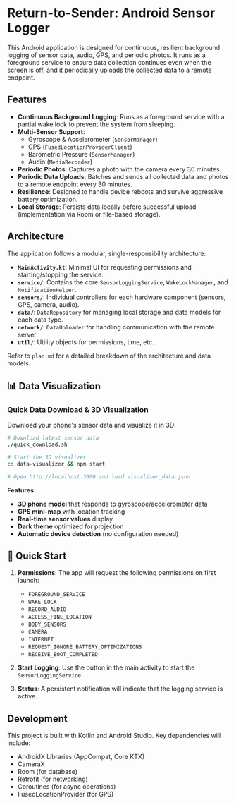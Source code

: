 # Return-to-Sender: Android Sensor Logger

This Android application is designed for continuous, resilient background logging of sensor data, audio, GPS, and periodic photos. It runs as a foreground service to ensure data collection continues even when the screen is off, and it periodically uploads the collected data to a remote endpoint.

## Features

- **Continuous Background Logging**: Runs as a foreground service with a partial wake lock to prevent the system from sleeping.
- **Multi-Sensor Support**:
  - Gyroscope & Accelerometer (`SensorManager`)
  - GPS (`FusedLocationProviderClient`)
  - Barometric Pressure (`SensorManager`)
  - Audio (`MediaRecorder`)
- **Periodic Photos**: Captures a photo with the camera every 30 minutes.
- **Periodic Data Uploads**: Batches and sends all collected data and photos to a remote endpoint every 30 minutes.
- **Resilience**: Designed to handle device reboots and survive aggressive battery optimization.
- **Local Storage**: Persists data locally before successful upload (implementation via Room or file-based storage).

## Architecture

The application follows a modular, single-responsibility architecture:

- **`MainActivity.kt`**: Minimal UI for requesting permissions and starting/stopping the service.
- **`service/`**: Contains the core `SensorLoggingService`, `WakeLockManager`, and `NotificationHelper`.
- **`sensors/`**: Individual controllers for each hardware component (sensors, GPS, camera, audio).
- **`data/`**: `DataRepository` for managing local storage and data models for each data type.
- **`network/`**: `DataUploader` for handling communication with the remote server.
- **`util/`**: Utility objects for permissions, time, etc.

Refer to `plan.md` for a detailed breakdown of the architecture and data models.

## 📊 Data Visualization

### Quick Data Download & 3D Visualization

Download your phone's sensor data and visualize it in 3D:

```bash
# Download latest sensor data
./quick_download.sh

# Start the 3D visualizer
cd data-visualizer && npm start

# Open http://localhost:3000 and load visualizer_data.json
```

**Features:**
- **3D phone model** that responds to gyroscope/accelerometer data
- **GPS mini-map** with location tracking
- **Real-time sensor values** display
- **Dark theme** optimized for projection
- **Automatic device detection** (no configuration needed)

## 🚀 Quick Start

1. **Permissions**: The app will request the following permissions on first launch:

   - `FOREGROUND_SERVICE`
   - `WAKE_LOCK`
   - `RECORD_AUDIO`
   - `ACCESS_FINE_LOCATION`
   - `BODY_SENSORS`
   - `CAMERA`
   - `INTERNET`
   - `REQUEST_IGNORE_BATTERY_OPTIMIZATIONS`
   - `RECEIVE_BOOT_COMPLETED`

2. **Start Logging**: Use the button in the main activity to start the `SensorLoggingService`.
3. **Status**: A persistent notification will indicate that the logging service is active.

## Development

This project is built with Kotlin and Android Studio. Key dependencies will include:

- AndroidX Libraries (AppCompat, Core KTX)
- CameraX
- Room (for database)
- Retrofit (for networking)
- Coroutines (for async operations)
- FusedLocationProvider (for GPS)
